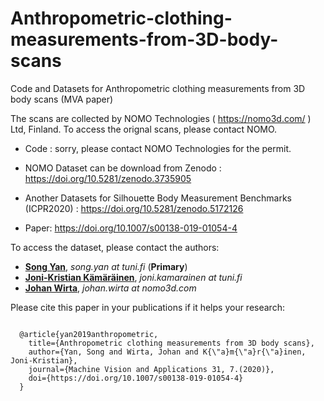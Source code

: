 # Anthropometric-clothing-measurements-from-3D-body-scans
Code and Datasets for Anthropometric clothing measurements from 3D body scans (MVA paper)

The scans are collected by NOMO Technologies ( https://nomo3d.com/ ) Ltd, Finland.
To access the orignal scans, please contact NOMO.

 - Code : sorry, please contact NOMO Technologies for the permit.

 - NOMO Dataset can be download from Zenodo : https://doi.org/10.5281/zenodo.3735905
 - Another Datasets for Silhouette Body Measurement Benchmarks (ICPR2020) :   https://doi.org/10.5281/zenodo.5172126
  
 - Paper: https://doi.org/10.1007/s00138-019-01054-4
 
<!--  - Code and Dataset Release on Zenodo doi : https://zenodo.org/badge/latestdoi/227084776 -->

To access the dataset, please contact the authors:
 - [**Song Yan**](https://scholar.google.com/citations?user=nmLU3wwAAAAJ&hl=en), _song.yan at tuni.fi_  (**Primary**)
 - [**Joni-Kristian Kämäräinen**](http://vision.cs.tut.fi/personal/JoniKamarainen/), _joni.kamarainen at tuni.fi_
 - [**Johan Wirta**](https://nomo3d.com), _johan.wirta at nomo3d.com_

Please cite this paper in your publications if it helps your research:
<pre><code>
  @article{yan2019anthropometric,
    title={Anthropometric clothing measurements from 3D body scans},
    author={Yan, Song and Wirta, Johan and K{\"a}m{\"a}r{\"a}inen, Joni-Kristian},
    journal={Machine Vision and Applications 31, 7.(2020)},
    doi={https://doi.org/10.1007/s00138-019-01054-4}
  }
</code></pre>
